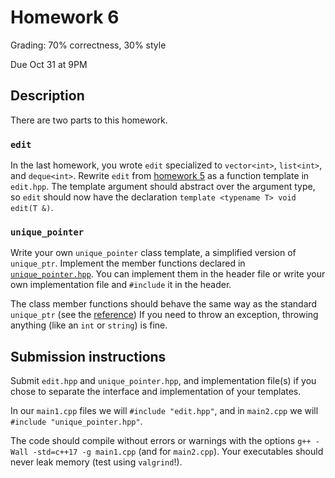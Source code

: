 # Homework 6
Grading: 70% correctness, 30% style

Due Oct 31 at 9PM

## Description

There are two parts to this homework.

### `edit`

In the last homework, you wrote `edit` specialized to `vector<int>`, `list<int>`, and `deque<int>`.
Rewrite `edit` from [homework 5](../hw5/instructions.md) as a function template in `edit.hpp`.
The template argument should abstract over the argument type, so `edit` should now have the declaration `template <typename T> void edit(T &)`.

### `unique_pointer`

Write your own `unique_pointer` class template, a simplified version of `unique_ptr`.
Implement the member functions declared in [`unique_pointer.hpp`](unique_pointer.hpp).
You can implement them in the header file or write your own implementation file and `#include` it in the header.

The class member functions should behave the same way as the standard `unique_ptr` (see the [reference](https://en.cppreference.com/w/cpp/memory/unique_ptr))
If you need to throw an exception, throwing anything (like an `int` or `string`) is fine.

## Submission instructions

Submit `edit.hpp` and `unique_pointer.hpp`, and implementation file(s) if you chose to separate the interface and implementation of your templates.

In our `main1.cpp` files we will `#include "edit.hpp"`, and in `main2.cpp` we will `#include "unique_pointer.hpp"`.

The code should compile without errors or warnings with the options `g++ -Wall -std=c++17 -g main1.cpp` (and for `main2.cpp`).
Your executables should never leak memory (test using `valgrind`!).
